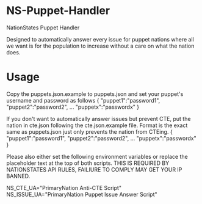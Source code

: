 # NS-Puppet-Handler
NationStates Puppet Handler 

Designed to automatically answer every issue for puppet nations where all we want is for the population to increase without a care on what the nation does. 

# Usage
Copy the puppets.json.example to puppets.json and set your puppet's username and password as follows
{
  "puppet1":"password1",
  "puppet2":"password2",
  ...
  "puppetx":"passwordx"
}

If you don't want to automatically answer issues but prevent CTE, put the nation in cte.json following the cte.json.example file. Format is the exact same as puppets.json just only prevents the nation from CTEing.
{
  "puppet1":"password1",
  "puppet2":"password2",
  ...
  "puppetx":"passwordx"
}

Please also either set the following environment variables or replace the placeholder text at the top of both scripts. THIS IS REQUIRED BY NATIONSTATES API RULES, FAILIURE TO COMPLY MAY GET YOUR IP BANNED.

NS_CTE_UA="PrimaryNation Anti-CTE Script"
NS_ISSUE_UA="PrimaryNation Puppet Issue Answer Script"

